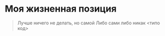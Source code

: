 Моя жизненная позиция
=====================
>Лучше ничего не делать, но самой
	Либо сами либо никак
    <типо код>
